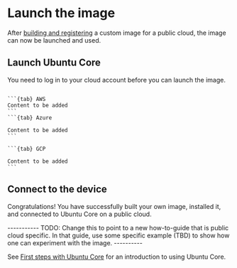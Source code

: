 # Launch the image

After [building and registering](/tutorials/build-your-first-image/build-the-image) a custom image for a public cloud, the image can now be launched and used.

## Launch Ubuntu Core

You need to log in to your cloud account before you can launch the image.

````{tabs}

```{tab} AWS
Content to be added
```
```{tab} Azure

Content to be added
```

```{tab} GCP

Content to be added
```
````

## Connect to the device


Congratulations! You have successfully built your own image, installed it, and connected to Ubuntu Core on a public cloud.

----------- TODO: Change this to point to a new how-to-guide that is public cloud specific. In that guide, use some specific example (TBD) to show how one can experiment with the image. ----------

See [First steps with Ubuntu Core](/how-to-guides/using-ubuntu-core) for an introduction to using Ubuntu Core.

